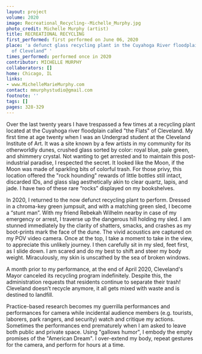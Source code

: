 ```yaml
---
layout: project
volume: 2020
image: Recreational_Recycling--Michelle_Murphy.jpg
photo_credit: Michelle Murphy (artist)
title: RECREATIONAL RECYCLING
first_performed: first performed on June 06, 2020
place: 'a defunct glass recycling plant in the Cuyahoga River floodplain “the Flats
  of Cleveland” '
times_performed: performed once in 2020
contributor: MICHELLE MURPHY
collaborators: []
home: Chicago, IL
links:
- www.MichelleMarieMurphy.com
contact: mmurphystudio@gmail.com
footnote: ''
tags: []
pages: 328-329
---
```




Over the last twenty years I have trespassed a few times at a recycling plant located at the Cuyahoga river floodplain called "the Flats" of Cleveland. My first time at age twenty when I was an Undergrad student at the Cleveland Institute of Art. It was a site known by a few artists in my community for its otherworldly dunes, crushed glass sorted by color: royal blue, pale green, and shimmery crystal. Not wanting to get arrested and to maintain this post-industrial paradise, I respected the secret. It looked like the Moon, if the Moon was made of sparkling bits of colorful trash. For those privy, this location offered the "rock hounding" rewards of little bottles still intact, discarded IDs, and glass slag aesthetically akin to clear quartz, lapis, and jade. I have two of these rare “rocks” displayed on my bookshelves.

In 2020, I returned to the now defunct recycling plant to perform. Dressed in a chroma-key green jumpsuit, and with a matching green sled, I become a “stunt man”. With my friend Rebekah Wilhelm nearby in case of my emergency or arrest, I traverse up the dangerous hill holding my sled. I am stunned immediately by the clarity of shatters, smacks, and crashes as my boot-prints mark the face of the dune. The vivid acoustics are captured on my POV video camera. Once at the top, I take a moment to take in the view, to appreciate this unlikely journey. I then carefully sit in my sled, feet first, as I slide down. I am scared and do my best to shift and steer my body weight. Miraculously, my skin is unscathed by the sea of broken windows.

A month prior to my performance, at the end of April 2020, Cleveland's Mayor canceled its recycling program indefinitely. Despite this, the administration requests that residents continue to separate their trash! Cleveland doesn’t recycle anymore, it all gets mixed with waste and is destined to landfill. 

Practice-based research becomes my guerrilla performances and performances for camera while incidental audience members (e.g. tourists, laborers, park rangers, and security) watch and critique my actions. Sometimes the performances end prematurely when I am asked to leave both public and private space. Using "gallows humor", I embody the empty promises of the "American Dream". I over-extend my body, repeat gestures for the camera, and perform for hours at a time. 
